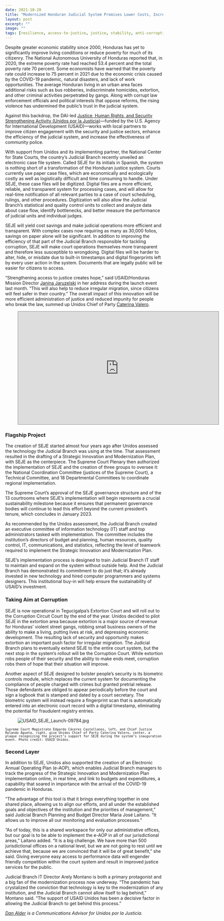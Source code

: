 ```yaml
---
date: 2021-10-20
title: "Modernized Honduran Judicial System Promises Lower Costs, Increased Efficiency, Safer Communities, and Greater Transparency"
layout: post
excerpt: ""
image: ""
tags: [resilience, access-to-justice, justice, stability, anti-corruption, governance, technology]
---
```

<p>Despite greater economic stability since 2000, Honduras has yet to significantly improve living conditions or reduce poverty for much of its citizenry. The National Autonomous University of Honduras reported that, in 2020, the extreme poverty rate had reached 53.4 percent and the total poverty rate 70 percent. Some economists have warned that the poverty rate could increase to 75 percent in 2021 due to the economic crisis caused by the COVID-19 pandemic, natural disasters, and lack of work opportunities. The average Honduran living in an urban area faces additional risks such as bus robberies, indiscriminate homicides, extortion, and other criminal activities perpetrated by gangs. Along with corrupt law enforcement officials and political interests that oppose reforms, the rising violence has undermined the public’s trust in the judicial system.</p><p>Against this backdrop, the DAI-led <a href="https://www.dai.com/our-work/projects/honduras-united-for-justice">Justice, Human Rights, and Security Strengthening Activity (Unidos por la Justicia)</a>—funded by the U.S. Agency for International Development (USAID)—works with local partners to improve citizen engagement with the security and justice sectors, enhance the efficiency of the judicial system, and increase the effectiveness of community police.</p><p>With support from Unidos and its implementing partner, the National Center for State Courts, the country’s Judicial Branch recently unveiled an electronic case file system. Called SEJE for its initials in Spanish, the system is nothing short of a transformation of the Honduran justice system. Courts currently use paper case files, which are economically and ecologically costly as well as logistically difficult and time consuming to handle. Under SEJE, these case files will be digitized. Digital files are a more efficient, reliable, and transparent system for processing cases, and will allow for real-time notification of all relevant parties to a case of court scheduling, rulings, and other procedures. Digitization will also allow the Judicial Branch’s statistical and quality control units to collect and analyze data about case flow, identify bottlenecks, and better measure the performance of judicial units and individual judges.</p><p>SEJE will yield cost savings and make judicial operations more efficient and transparent. With complex cases now requiring as many as 30,000 folios, savings on paper alone will be significant. In addition to improving the efficiency of that part of the Judicial Branch responsible for tackling corruption, SEJE will make court operations themselves more transparent and therefore less susceptible to wrongdoing. Digital files will be harder to alter, hide, or misdate due to built-in timestamps and digital fingerprints left by every user action in the system. Documents that are legally public will be easier for citizens to access.</p><p>“Strengthening access to justice creates hope,” said USAID/Honduras Mission Director <a href="https://www.usaid.gov/who-we-are/organization/janina-jaruzelski">Janina Jaruzelski</a> in her address during the launch event last month. “This will also help to reduce irregular migration, since citizens will feel safer in their country.” The overall impact of this innovation will be more efficient administration of justice and reduced impunity for people who break the law, summed up Unidos Chief of Party <a href="https://www.dai.com/who-we-are/our-team/caterina-valero">Caterina Valero</a>.</p><figure class="kg-card kg-embed-card"><iframe class="video" style="border: 1px solid gray;" src="https://player.vimeo.com/video/626774963?h=8300e0b201" width="640" height="360" frameborder="0" allow="autoplay; fullscreen; picture-in-picture" allowfullscreen=""></iframe></figure><h3 id="flagship-project">Flagship Project</h3><p>The creation of SEJE started almost four years ago after Unidos assessed the technology the Judicial Branch was using at the time. That assessment resulted in the drafting of a Strategic Innovation and Modernization Plan, with SEJE as the centerpiece. The Supreme Court Plenary then authorized the implementation of SEJE and the creation of three groups to oversee it: the National Coordination Committee (justices of the Supreme Court), a Technical Committee, and 18 Departmental Committees to coordinate regional implementation.</p><p>The Supreme Court’s approval of the SEJE governance structure and of the 13 courtrooms where SEJE’s implementation will begin represents a crucial sustainability milestone because it ensures that permanent governance bodies will continue to lead this effort beyond the current president’s tenure, which concludes in January 2023.</p><p>As recommended by the Unidos assessment, the Judicial Branch created an executive committee of information technology (IT) staff and top administrators tasked with implementation. The committee includes the institution’s directors of budget and planning, human resources, quality control, IT, communications, and statistics, reflecting the level of teamwork required to implement the Strategic Innovation and Modernization Plan.</p><p>SEJE’s implementation process is designed to train Judicial Branch IT staff to maintain and expand on the system without outside help. And the Judicial Branch has demonstrated its commitment to do just that; it’s already invested in new technology and hired computer programmers and systems designers. This institutional buy-in will help ensure the sustainability of USAID’s investment.</p><h3 id="taking-aim-at-corruption">Taking Aim at Corruption</h3><p>SEJE is now operational in Tegucigalpa’s Extortion Court and will roll out to the Corruption Circuit Court by the end of the year. Unidos decided to pilot SEJE in the extortion area because extortion is a major source of revenue for Honduras’ violent street gangs, robbing small business owners of the ability to make a living, putting lives at risk, and depressing economic development. The resulting lack of security and opportunity makes extortion an important push factor for irregular migration. The Judicial Branch plans to eventually extend SEJE to the entire court system, but the next stop in the system’s rollout will be the Corruption Court. While extortion robs people of their security and the ability to make ends meet, corruption robs them of hope that their situation will improve.</p><p>Another aspect of SEJE designed to bolster people’s security is its biometric controls module, which replaces the current system for documenting the compliance of people charged with crimes but granted pretrial release. Those defendants are obliged to appear periodically before the court and sign a logbook that is stamped and dated by a court secretary. The biometric system will instead require a fingerprint scan that is automatically entered into an electronic court record with a digital timestamp, eliminating the potential for fraudulent registry entries.</p><figure class="kg-card kg-image-card"><img src="https://pubs.ghost.io/uploads/USAID_SEJE_Launch-09784.jpg" class="kg-image" alt="USAID_SEJE_Launch-09784.jpg" loading="lazy"></figure><p><code><code>Supreme Court Magistrate Edgardo Cáceres Castellanos, left, and Chief Justice Rolando Agueta, right, give Unidos Chief of Party Caterina Valero, center, a plaque recognizing the project’s support for SEJE during the system’s inauguration event. Photo credit: USAID Unidos.</code></code></p><h3 id="second-layer">Second Layer</h3><p>In addition to SEJE, Unidos also supported the creation of an Electronic Annual Operating Plan (e-AOP), which enables Judicial Branch managers to track the progress of the Strategic Innovation and Modernization Plan implementation online, in real time, and link to budgets and expenditures, a capability that soared in importance with the arrival of the COVID-19 pandemic in Honduras.</p><p>“The advantage of this tool is that it brings everything together in one shared place, allowing us to align our efforts, and all under the established goals and objectives of the institution and the priorities of management,” said Judicial Branch Planning and Budget Director Maria José Laitano. “It allows us to improve all our monitoring and evaluation processes.”</p><p>“As of today, this is a shared workspace for only our administrative offices, but our goal is to be able to implement the e-AOP in all of our jurisdictional areas,” Laitano added. “It is a big challenge. We have more than 500 jurisdictional offices on a national level, but we are not going to rest until we achieve that, because we are convinced that it will be of great benefit,” she said. Giving everyone easy access to performance data will engender friendly competition within the court system and result in improved justice services for the public.</p><p>Judicial Branch IT Director Arely Montano is both a primary protagonist and a big fan of the modernization process now underway. “The pandemic has crystalized the conviction that technology is key to the modernization of any institution, and the Judicial Branch cannot allow itself to lag behind,” Montano said. “The support of USAID Unidos has been a decisive factor in allowing the Judicial Branch to get behind this process.”</p><p><em><a href="https://www.linkedin.com/in/dan-alder-86203812/">Dan Alder</a> is a Communications Advisor for Unidos por la Justicia.</em></p>
  